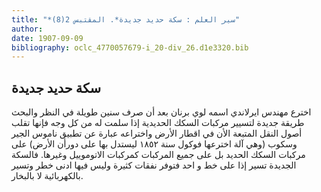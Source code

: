 ```yaml
---
title: "*سير العلم : سكة حديد جديدة*. المقتبس 2(8)"
author: 
date: 1907-09-09
bibliography: oclc_4770057679-i_20-div_26.d1e3320.bib
---
```




##  سكة حديد جديدة 


 اخترع مهندس ايرلاندي اسمه لوي برنان بعد أن صرف سنين طويلة في النظر والبحث طريقة جديدة لتسيير مركبات السكك الحديدية إذا سلمت له من كل وجه فإنها تقلب أصول النقل المتبعة الأن في اقطار الأرض واختراعه عبارة عن تطبيق ناموس الجير وسكوب (وهي آلة اخترعها فوكول سنة  ١٨٥٢  ليستدل بها على دورأن الأرض) على مركبات السكك الحديد بل على جميع المركبات كمركبات الاتوموييل وغيرها. فالسكة الجديدة تسير إذا على خط و  احد  فتوفر نفقات كثيرة وليس فيها ادنى خطر وتسير بالكهربائية لا بالبخار. 
